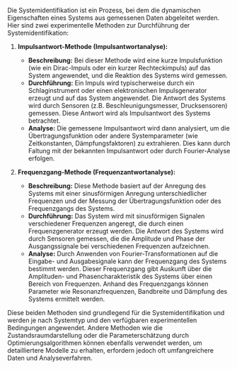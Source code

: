 Die Systemidentifikation ist ein Prozess, bei dem die dynamischen Eigenschaften eines Systems aus gemessenen Daten abgeleitet werden. Hier sind zwei experimentelle Methoden zur Durchführung der Systemidentifikation:

1. **Impulsantwort-Methode (Impulsantwortanalyse):**

   - **Beschreibung:** Bei dieser Methode wird eine kurze Impulsfunktion (wie ein Dirac-Impuls oder ein kurzer Rechteckimpuls) auf das System angewendet, und die Reaktion des Systems wird gemessen.
   - **Durchführung:** Ein Impuls wird typischerweise durch ein Schlaginstrument oder einen elektronischen Impulsgenerator erzeugt und auf das System angewendet. Die Antwort des Systems wird durch Sensoren (z.B. Beschleunigungsmesser, Drucksensoren) gemessen. Diese Antwort wird als Impulsantwort des Systems betrachtet.
   - **Analyse:** Die gemessene Impulsantwort wird dann analysiert, um die Übertragungsfunktion oder andere Systemparameter (wie Zeitkonstanten, Dämpfungsfaktoren) zu extrahieren. Dies kann durch Faltung mit der bekannten Impulsantwort oder durch Fourier-Analyse erfolgen.

2. **Frequenzgang-Methode (Frequenzantwortanalyse):**
   - **Beschreibung:** Diese Methode basiert auf der Anregung des Systems mit einer sinusförmigen Anregung unterschiedlicher Frequenzen und der Messung der Übertragungsfunktion oder des Frequenzgangs des Systems.
   - **Durchführung:** Das System wird mit sinusförmigen Signalen verschiedener Frequenzen angeregt, die durch einen Frequenzgenerator erzeugt werden. Die Antwort des Systems wird durch Sensoren gemessen, die die Amplitude und Phase der Ausgangssignale bei verschiedenen Frequenzen aufzeichnen.
   - **Analyse:** Durch Anwenden von Fourier-Transformationen auf die Eingabe- und Ausgabesignale kann der Frequenzgang des Systems bestimmt werden. Dieser Frequenzgang gibt Auskunft über die Amplituden- und Phasencharakteristik des Systems über einen Bereich von Frequenzen. Anhand des Frequenzgangs können Parameter wie Resonanzfrequenzen, Bandbreite und Dämpfung des Systems ermittelt werden.

Diese beiden Methoden sind grundlegend für die Systemidentifikation und werden je nach Systemtyp und den verfügbaren experimentellen Bedingungen angewendet. Andere Methoden wie die Zustandsraumdarstellung oder die Parameterschätzung durch Optimierungsalgorithmen können ebenfalls verwendet werden, um detailliertere Modelle zu erhalten, erfordern jedoch oft umfangreichere Daten und Analyseverfahren.
